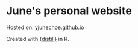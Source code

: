 # June's personal website

Hosted on: [yjunechoe.github.io](https://yjunechoe.github.io/)

Created with [{distill}](https://rstudio.github.io/distill/) in R.

